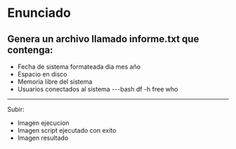 # Enunciado
## Genera un archivo llamado informe.txt que contenga:
* Fecha de sistema formateada dia mes año
* Espacio en disco
* Memoria libre del sistema
* Usuarios conectados al sistema
---bash
  df -h
  free
  who
---

Subir:
* Imagen ejecucion
* Imagen script ejecutado con exito
* Imagen resultado
